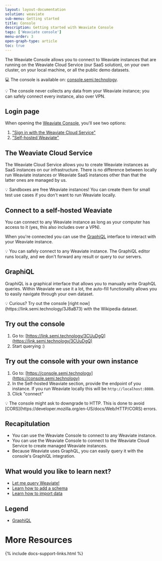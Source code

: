 ```yaml
---
layout: layout-documentation
solution: weaviate
sub-menu: Getting started
title: Console
description: Getting started with Weaviate Console
tags: ['Weaviate console']
menu-order: 3
open-graph-type: article
toc: true
---
```


The Weaviate Console allows you to connect to Weaviate instances that are running on the Weaviate Cloud Service (our SaaS solution), on your own cluster, on your local machine, or all the public demo datasets.

💻 The console is available on: [console.semi.technology](https://console.semi.technology).

<div class="alert alert-secondary alert-getting-started" markdown="1">
💡 The console never collects any data from your Weaviate instance; you can safely connect every instance, also over VPN.
</div>

## Login page

When opening the [Weaviate Console](https://console.semi.technology), you'll see two options:

1. ["Sign in with the Weaviate Cloud Service"](#the-weaviate-cloud-service)
2. ["Self-hosted Weaviate"](#connect-to-a-self-hosted-weaviate)

## The Weaviate Cloud Service

The Weaviate Cloud Service allows you to create Weaviate instances as SaaS instances on our infrastructure. There is no difference between locally run Weaviate instances or Weaviate SaaS instances other than that the latter ones are managed by us.

<div class="alert alert-secondary alert-getting-started" markdown="1">
💡 Sandboxes are free Weaviate instances! You can create them for small test use cases if you don't want to run Weaviate locally.
</div>

## Connect to a self-hosted Weaviate

You can connect to any Weaviate instance as long as your computer has access to it (yes, this also includes over a VPN).

When you're connected you can use the [GraphiQL](#graphiql) interface to interact with your Weaviate instance.

<div class="alert alert-secondary alert-getting-started" markdown="1">
💡 You can safely connect to any Weaviate instance. The GraphiQL editor runs locally, and we don't forward any result or query to our servers.
</div>

## GraphiQL

GraphiQL is a graphical interface that allows you to manually write GraphQL queries. Within Weaviate we use it a lot, the auto-fill functionality allows you to easily navigate through your own dataset.

<div class="alert alert-secondary alert-getting-started" markdown="1">
💡 Curious? Try out the console [right now](https://link.semi.technology/3J8aB73) with the Wikipedia dataset.
</div>

## Try out the console

1. Go to: [https://link.semi.technology/3CUuDgQ](https://link.semi.technology/3CUuDgQ)
2. Start querying :)

## Try out the console with your own instance

1. Go to: [https://console.semi.technology](https://console.semi.technology)
2. In the Self-hosted Weaviate section, provide the endpoint of you instance. If you run Weaviate locally this will be `http://localhost:8080`.
3. Click "connect"

<div class="alert alert-secondary alert-getting-started" markdown="1">
💡 The console might ask to downgrade to HTTP. This is done to avoid [CORS](https://developer.mozilla.org/en-US/docs/Web/HTTP/CORS) errors.
</div>

## Recapitulation

* You can use the Weaviate Console to connect to any Weaviate instance.
* You can use the Weaviate Console to connect to the Weaviate Cloud Service to create managed Weaviate instances.
* Because Weaviate uses GraphQL, you can easily query it with the console's GraphiQL integration.

## What would you like to learn next?

* [Let me query Weaviate!](./query.html)
* [Learn how to add a schema](./schema.html)
* [Learn how to import data](./import.html)

## Legend

* [GraphiQL](https://github.com/graphql/graphiql)

# More Resources

{% include docs-support-links.html %}

